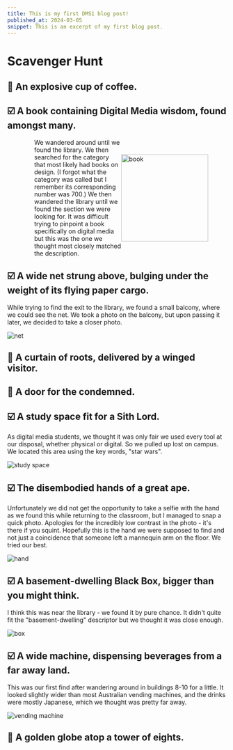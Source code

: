 ```yaml
---
title: This is my first DMS1 blog post!
published_at: 2024-03-05
snippet: This is an excerpt of my first blog post.
---
```


# Scavenger Hunt

## 🔲 An explosive cup of coffee.
## ☑️ A book containing Digital Media wisdom, found amongst many.
<div style="display: flex; align-items: center; justify-content: center;">
<div style="padding-left: 20px; max-width:200px;">We wandered around until we found the library. We then searched for the category that most likely had books on design. (I forgot what the category was called but I remember its corresponding number was 700.) We then wandered the library until we found the section we were looking for. It was difficult trying to pinpoint a book specifically on digital media but this was the one we thought most closely matched the description.</div>

<img src="/w01/book.jpg" alt="book" width="200px"/>
</div>

## ☑️ A wide net strung above, bulging under the weight of its flying paper cargo.

While trying to find the exit to the library, we found a small balcony, where we could see the net. We took a photo on the balcony, but upon passing it later, we decided to take a closer photo.

![net](/w01/net.jpg)

## 🔲 A curtain of roots, delivered by a winged visitor.
## 🔲 A door for the condemned.
## ☑️ A study space fit for a Sith Lord.
As digital media students, we thought it was only fair we used every tool at our disposal, whether physical or digital. So we pulled up lost on campus. We located this area using the key words, "star wars". 

![study space](/w01/sith.jpg)

## ☑️ The disembodied hands of a great ape.
Unfortunately we did not get the opportunity to take a selfie with the hand as we found this while returning to the classroom, but I managed to snap a quick photo. Apologies for the incredibly low contrast in the photo - it's there if you squint. Hopefully this is the hand we were supposed to find and not just a coincidence that someone left a mannequin arm on the floor. We tried our best. 

![hand](/w01/hand.jpg)

## ☑️ A basement-dwelling Black Box, bigger than you might think.
I think this was near the library - we found it by pure chance. It didn't quite fit the "basement-dwelling" descriptor but we thought it was close enough. 

![box](/w01/box.jpg)

## ☑️ A wide machine, dispensing beverages from a far away land.
This was our first find after wandering around in buildings 8-10 for a little. It looked slightly wider than most Australian vending machines, and the drinks were mostly Japanese, which we thought was pretty far away.

![vending machine](/w01/drink.jpg)

## 🔲 A golden globe atop a tower of eights.



